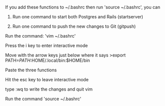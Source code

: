 If you add these functions to ~/.bashrc then run 'source ~/.bashrc', you can

1. Run one command to start both Postgres and Rails (startserver)

2. Run one command to push the new changes to Git (gitpush)

Run the command: 'vim ~/.bashrc'

Press the i key to enter interactive mode

Move with the arrow keys just below where it says >export PATH=$PATH:$HOME/.local/bin:$HOME/bin

Paste the three functions

Hit the esc key to leave interactive mode

type :wq to write the changes and quit vim

Run the command 'source ~/.bashrc'

